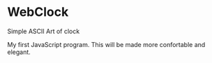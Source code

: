 # WebClock
Simple ASCII Art of clock

My first JavaScript program.
This will be made more confortable and elegant.
